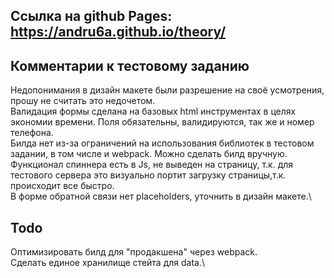 ## Ссылка на github Pages: https://andru6a.github.io/theory/

## Комментарии к тестовому заданию
Недопонимания в дизайн макете были разрешение на своё усмотрения, прошу не считать это недочетом.\
Валидация формы сделана на базовых html инструментах в целях экономии времени. Поля обязательны, валидируются, так же и номер телефона.\
Билда нет из-за ограничений на использования библиотек в тестовом задании, в том числе и webpack. Можно сделать билд вручную.\
Функционал спиннера есть в Js, не выведен на страницу, т.к. для тестового сервера это визуально портит загрузку страницы,т.к. происходит все быстро.\
В форме обратной связи нет placeholders, уточнить в дизайн макете.\


## Todo
Оптимизировать билд для "продакшена" через webpack.\
Сделать единое хранилище стейта для data.\
